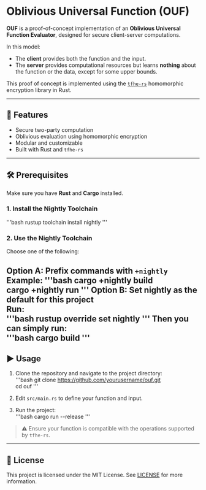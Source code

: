 # Oblivious Universal Function (OUF)

**OUF** is a proof-of-concept implementation of an **Oblivious Universal Function Evaluator**, designed for secure client-server computations.

In this model:

- The **client** provides both the function and the input.
- The **server** provides computational resources but learns **nothing** about the function or the data, except for some upper bounds.

This proof of concept is implemented using the [`tfhe-rs`](https://github.com/zama-ai/tfhe-rs) homomorphic encryption library in Rust.

---

## 🚀 Features

- Secure two-party computation
- Oblivious evaluation using homomorphic encryption
- Modular and customizable
- Built with Rust and `tfhe-rs`

---

## 🛠️ Prerequisites

Make sure you have **Rust** and **Cargo** installed.

### 1. Install the Nightly Toolchain
'''bash
rustup toolchain install nightly
'''
### 2. Use the Nightly Toolchain

Choose one of the following:

**Option A:** Prefix commands with `+nightly`  
Example: 
'''bash
cargo +nightly build  
cargo +nightly run
'''
**Option B:** Set nightly as the default for this project  
Run:  
'''bash
rustup override set nightly
'''
Then you can simply run:  
'''bash
cargo build
'''
---

## ▶️ Usage

1. Clone the repository and navigate to the project directory:  
'''bash
git clone https://github.com/yourusername/ouf.git  
cd ouf
'''
2. Edit `src/main.rs` to define your function and input.

3. Run the project:  
'''bash
cargo run --release
'''
> ⚠️ Ensure your function is compatible with the operations supported by `tfhe-rs`.

---

## 📄 License

This project is licensed under the MIT License. See [LICENSE](./LICENSE) for more information.
